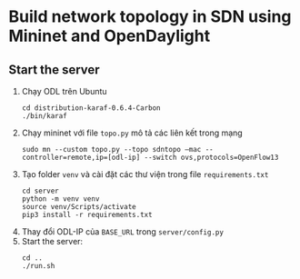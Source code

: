 # Build network topology in SDN using Mininet and OpenDaylight

## Start the server
  1. Chạy ODL trên Ubuntu
     ```
     cd distribution-karaf-0.6.4-Carbon
     ./bin/karaf
     ```
  2. Chạy mininet với file `topo.py` mô tả các liên kết trong mạng
     ```
     sudo mn --custom topo.py --topo sdntopo –mac --controller=remote,ip=[odl-ip] --switch ovs,protocols=OpenFlow13 
     ```
  3. Tạo folder `venv` và cài đặt các thư viện trong file `requirements.txt`
     ```
     cd server
     python -m venv venv
     source venv/Scripts/activate
     pip3 install -r requirements.txt
     ```
  4. Thay đổi ODL-IP của `BASE_URL` trong `server/config.py`
  5. Start the server:
     ```
     cd ..
     ./run.sh
     ```
